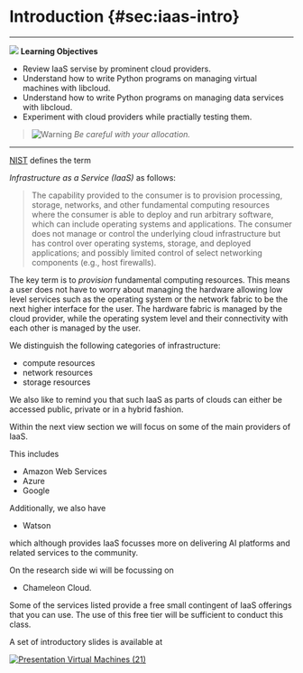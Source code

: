 # Introduction {#sec:iaas-intro}

---

![](images/learning.png) **Learning Objectives**

* Review IaaS servise by prominent cloud providers.
* Understand how to write Python programs on managing virtual machines with libcloud.
* Understand how to write Python programs on managing data services with libcloud.
* Experiment with cloud providers while practially testing them.

> ![Warning](images/warning.png) *Be careful with your allocation.*

---

[NIST](https://nvlpubs.nist.gov/nistpubs/Legacy/SP/nistspecialpublication800-145.pdf) defines the term

*Infrastructure as a Service (IaaS)* as follows:

> The capability provided to the consumer is to provision processing,
> storage, networks, and other fundamental computing resources where
> the consumer is able to deploy and run arbitrary software, which can
> include operating systems and applications. The consumer does not
> manage or control the underlying cloud infrastructure but has
> control over operating systems, storage, and deployed applications;
> and possibly limited control of select networking components (e.g.,
> host firewalls).

The key term is to *provision* fundamental computing resources. This
means a user does not have to worry about managing the hardware
allowing low level services such as the operating system or the
network fabric to be the next higher interface for the user. The
hardware fabric is managed by the cloud provider, while the operating
system level and their connectivity with each other is managed by the
user.

We distinguish the following categories of infrastructure:

* compute resources
* network resources
* storage resources

We also like to remind you that such IaaS as parts of clouds can
either be accessed public, private or in a hybrid fashion.

Within the next view section we will focus on some of the main
providers of IaaS.

This includes

* Amazon Web Services
* Azure
* Google

Additionally, we also have

* Watson

which although provides IaaS focusses more on delivering AI platforms
and related services to the community.

On the research side wi will be focussing on

* Chameleon Cloud.

Some of the services listed provide a free small contingent of IaaS
offerings that you can use. The use of this free tier will be
sufficient to conduct this class.

A set of introductory slides is available at

[![Presentation](images/presentation.png) Virtual Machines (21)](https://1drv.ms/p/s!AvpSEd2J24STjBbo4k35C5v-ra8g)
